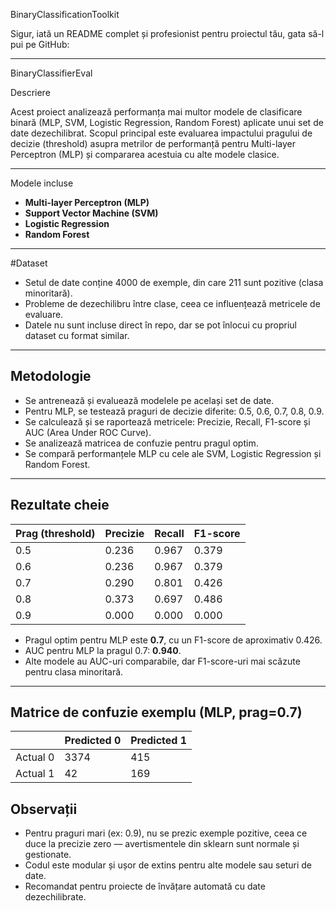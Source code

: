  BinaryClassificationToolkit

Sigur, iată un README complet și profesionist pentru proiectul tău, gata să-l pui pe GitHub:

---

BinaryClassifierEval

 Descriere

Acest proiect analizează performanța mai multor modele de clasificare binară (MLP, SVM, Logistic Regression, Random Forest) aplicate unui set de date dezechilibrat. Scopul principal este evaluarea impactului pragului de decizie (threshold) asupra metrilor de performanță pentru Multi-layer Perceptron (MLP) și compararea acestuia cu alte modele clasice.

---

 Modele incluse

* **Multi-layer Perceptron (MLP)**
* **Support Vector Machine (SVM)**
* **Logistic Regression**
* **Random Forest**

---
#Dataset

* Setul de date conține 4000 de exemple, din care 211 sunt pozitive (clasa minoritară).
* Probleme de dezechilibru între clase, ceea ce influențează metricele de evaluare.
* Datele nu sunt incluse direct în repo, dar se pot înlocui cu propriul dataset cu format similar.

---

## Metodologie

* Se antrenează și evaluează modelele pe același set de date.
* Pentru MLP, se testează praguri de decizie diferite: 0.5, 0.6, 0.7, 0.8, 0.9.
* Se calculează și se raportează metricele: Precizie, Recall, F1-score și AUC (Area Under ROC Curve).
* Se analizează matricea de confuzie pentru pragul optim.
* Se compară performanțele MLP cu cele ale SVM, Logistic Regression și Random Forest.

---

## Rezultate cheie

| Prag (threshold) | Precizie | Recall | F1-score |
| ---------------- | -------- | ------ | -------- |
| 0.5              | 0.236    | 0.967  | 0.379    |
| 0.6              | 0.236    | 0.967  | 0.379    |
| 0.7              | 0.290    | 0.801  | 0.426    |
| 0.8              | 0.373    | 0.697  | 0.486    |
| 0.9              | 0.000    | 0.000  | 0.000    |

* Pragul optim pentru MLP este **0.7**, cu un F1-score de aproximativ 0.426.
* AUC pentru MLP la pragul 0.7: **0.940**.
* Alte modele au AUC-uri comparabile, dar F1-score-uri mai scăzute pentru clasa minoritară.

---

## Matrice de confuzie exemplu (MLP, prag=0.7)

|          | Predicted 0 | Predicted 1 |
| -------- | ----------- | ----------- |
| Actual 0 | 3374        | 415         |
| Actual 1 | 42          | 169         |



## Observații

* Pentru praguri mari (ex: 0.9), nu se prezic exemple pozitive, ceea ce duce la precizie zero — avertismentele din sklearn sunt normale și gestionate.
* Codul este modular și ușor de extins pentru alte modele sau seturi de date.
* Recomandat pentru proiecte de învățare automată cu date dezechilibrate.




